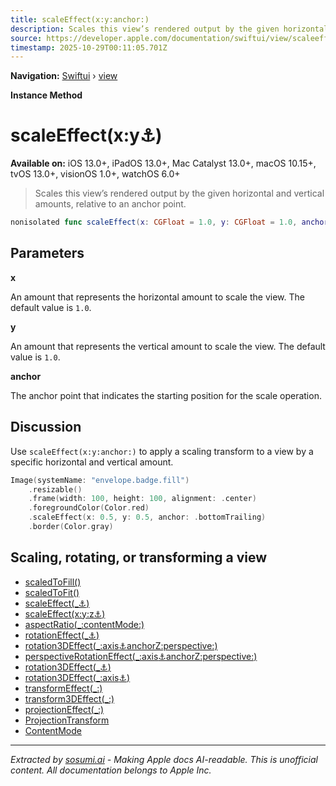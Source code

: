 ```yaml
---
title: scaleEffect(x:y:anchor:)
description: Scales this view’s rendered output by the given horizontal and vertical amounts, relative to an anchor point.
source: https://developer.apple.com/documentation/swiftui/view/scaleeffect(x:y:anchor:)
timestamp: 2025-10-29T00:11:05.701Z
---
```


**Navigation:** [Swiftui](/documentation/swiftui) › [view](/documentation/swiftui/view)

**Instance Method**

# scaleEffect(x:y:anchor:)

**Available on:** iOS 13.0+, iPadOS 13.0+, Mac Catalyst 13.0+, macOS 10.15+, tvOS 13.0+, visionOS 1.0+, watchOS 6.0+

> Scales this view’s rendered output by the given horizontal and vertical amounts, relative to an anchor point.

```swift
nonisolated func scaleEffect(x: CGFloat = 1.0, y: CGFloat = 1.0, anchor: UnitPoint = .center) -> some View
```

## Parameters

**x**

An amount that represents the horizontal amount to scale the view. The default value is `1.0`.



**y**

An amount that represents the vertical amount to scale the view. The default value is `1.0`.



**anchor**

The anchor point that indicates the starting position for the scale operation.



## Discussion

Use `scaleEffect(x:y:anchor:)` to apply a scaling transform to a view by a specific horizontal and vertical amount.

```swift
Image(systemName: "envelope.badge.fill")
    .resizable()
    .frame(width: 100, height: 100, alignment: .center)
    .foregroundColor(Color.red)
    .scaleEffect(x: 0.5, y: 0.5, anchor: .bottomTrailing)
    .border(Color.gray)
```



## Scaling, rotating, or transforming a view

- [scaledToFill()](/documentation/swiftui/view/scaledtofill())
- [scaledToFit()](/documentation/swiftui/view/scaledtofit())
- [scaleEffect(_:anchor:)](/documentation/swiftui/view/scaleeffect(_:anchor:))
- [scaleEffect(x:y:z:anchor:)](/documentation/swiftui/view/scaleeffect(x:y:z:anchor:))
- [aspectRatio(_:contentMode:)](/documentation/swiftui/view/aspectratio(_:contentmode:))
- [rotationEffect(_:anchor:)](/documentation/swiftui/view/rotationeffect(_:anchor:))
- [rotation3DEffect(_:axis:anchor:anchorZ:perspective:)](/documentation/swiftui/view/rotation3deffect(_:axis:anchor:anchorz:perspective:))
- [perspectiveRotationEffect(_:axis:anchor:anchorZ:perspective:)](/documentation/swiftui/view/perspectiverotationeffect(_:axis:anchor:anchorz:perspective:))
- [rotation3DEffect(_:anchor:)](/documentation/swiftui/view/rotation3deffect(_:anchor:))
- [rotation3DEffect(_:axis:anchor:)](/documentation/swiftui/view/rotation3deffect(_:axis:anchor:))
- [transformEffect(_:)](/documentation/swiftui/view/transformeffect(_:))
- [transform3DEffect(_:)](/documentation/swiftui/view/transform3deffect(_:))
- [projectionEffect(_:)](/documentation/swiftui/view/projectioneffect(_:))
- [ProjectionTransform](/documentation/swiftui/projectiontransform)
- [ContentMode](/documentation/swiftui/contentmode)

---

*Extracted by [sosumi.ai](https://sosumi.ai) - Making Apple docs AI-readable.*
*This is unofficial content. All documentation belongs to Apple Inc.*
